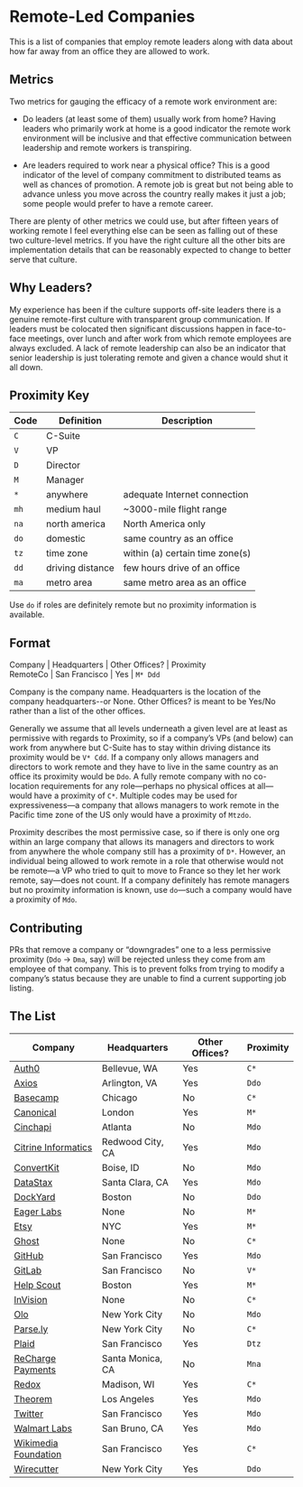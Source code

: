 # Remote-Led Companies

This is a list of companies that employ remote leaders along with data about
how far away from an office they are allowed to work.

## Metrics

Two metrics for gauging the efficacy of a remote work environment are:

* Do leaders (at least some of them) usually work from home? Having leaders who
  primarily work at home is a good indicator the remote work environment will
  be inclusive and that effective communication between leadership and remote
  workers is transpiring.

* Are leaders required to work near a physical office? This is a good indicator
  of the level of company commitment to distributed teams as well as chances of
  promotion. A remote job is great but not being able to advance unless you
  move across the country really makes it just a job; some people would prefer
  to have a remote career.

There are plenty of other metrics we could use, but after fifteen years of
working remote I feel everything else can be seen as falling out of these two
culture-level metrics. If you have the right culture all the other bits are
implementation details that can be reasonably expected to change to better
serve that culture.

## Why Leaders?

My experience has been if the culture supports off-site leaders there is a
genuine remote-first culture with transparent group communication. If leaders
must be colocated then significant discussions happen in face-to-face meetings,
over lunch and after work from which remote employees are always excluded. A
lack of remote leadership can also be an indicator that senior leadership is
just tolerating remote and given a chance would shut it all down.

## Proximity Key

| Code | Definition | Description |
| --- | ------- | - |
| `C` | C-Suite | |
| `V` | VP | |
| `D` | Director | |
| `M` | Manager | |
| `*` | anywhere | adequate Internet connection |
| `mh` | medium haul | ~3000-mile flight range |
| `na` | north america | North America only |
| `do` | domestic | same country as an office |
| `tz` | time zone | within (a) certain time zone(s) |
| `dd` | driving distance | few hours drive of an office |
| `ma` | metro area | same metro area as an office |

Use `do` if roles are definitely remote but no proximity information is
available.

## Format

Company | Headquarters | Other Offices? | Proximity  
RemoteCo | San Francisco | Yes | `M* Ddd`

Company is the company name. Headquarters is the location of the company
headquarters--or None. Other Offices? is meant to be Yes/No rather than a list
of the other offices.

Generally we assume that all levels underneath a given level are at least as
permissive with regards to Proximity, so if a company’s VPs (and below) can
work from anywhere but C-Suite has to stay within driving distance its
proximity would be `V* Cdd`. If a company only allows managers and directors to
work remote and they have to live in the same country as an office its
proximity would be `Ddo`. A fully remote company with no co-location
requirements for any role—perhaps no physical offices at all—would have a
proximity of `C*`.  Multiple codes may be used for expressiveness—a company
that allows managers to work remote in the Pacific time zone of the US only
would have a proximity of `Mtzdo`.

Proximity describes the most permissive case, so if there is only one org
within an large company that allows its managers and directors to work from
anywhere the whole company still has a proximity of `D*`. However, an
individual being allowed to work remote in a role that otherwise would not be
remote—a VP who tried to quit to move to France so they let her work remote,
say—does not count. If a company definitely has remote managers but no
proximity information is known, use `do`—such a company would have a proximity
of `Mdo`.

## Contributing

PRs that remove a company or “downgrades” one to a less permissive proximity
(`Ddo` -> `Dma`, say) will be rejected unless they come from am employee of
that company. This is to prevent folks from trying to modify a company’s status
because they are unable to find a current supporting job listing.

## The List

| Company | Headquarters | Other Offices? | Proximity |
| ------- | ------------ | -------------- | --------- |
| [Auth0](https://auth0.com) | Bellevue, WA | Yes | `C*` |
| [Axios](https://axios.com) | Arlington, VA | Yes | `Ddo` |
| [Basecamp](https://basecamp.com) | Chicago | No | `C*` |
| [Canonical](https://canonical.com) | London | Yes | `M*` |
| [Cinchapi](https://cinchapi.com/) | Atlanta | No | `Mdo` |
| [Citrine Informatics](https://citrine.io) | Redwood City, CA | Yes | `Mdo` |
| [ConvertKit](https://convertkit.com) | Boise, ID | No | `Mdo` |
| [DataStax](https://www.datastax.com) | Santa Clara, CA | Yes | `Mdo` |
| [DockYard](https://dockyard.com) | Boston | No | `Ddo` |
| [Eager Labs](https://www.eagerconnect.com) | None | No | `M*` |
| [Etsy](https://www.etsy.com) | NYC | Yes | `M*` |
| [Ghost](https://ghost.org) | None | No | `C*` |
| [GitHub](https://github.com) | San Francisco | Yes | `Mdo` |
| [GitLab](https://gitlab.com) | San Francisco | No | `V*` |
| [Help Scout](https://www.helpscout.com) | Boston | Yes | `M*` |
| [InVision](https://www.invisionapp.com) | None | No | `C*` |
| [Olo](https://www.olo.com) | New York City | No | `Mdo` |
| [Parse.ly](https://www.parse.ly) | New York City | No | `C*` |
| [Plaid](https://plaid.com) | San Francisco | Yes | `Dtz` |
| [ReCharge Payments](https://rechargepayments.com) | Santa Monica, CA | No | `Mna` |
| [Redox](https://www.redoxengine.com) | Madison, WI | Yes | `C*` |
| [Theorem](https://theorem.co/) | Los Angeles | Yes | `Mdo` |
| [Twitter](https://twitter.com) | San Francisco | Yes | `Mdo` |
| [Walmart Labs](https://www.walmartlabs.com) | San Bruno, CA | Yes | `Mdo` |
| [Wikimedia Foundation](https://wikimediafoundation.org) | San Francisco | Yes | `C*` |
| [Wirecutter](https://thewirecutter.com) | New York City | Yes | `Ddo` |
